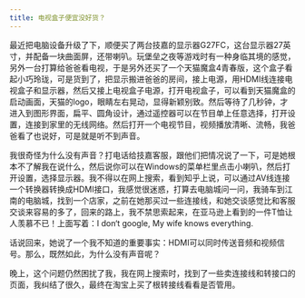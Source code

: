 ```yaml
---
title: 电视盒子便宜没好货？
---
```

最近把电脑设备升级了下，顺便买了两台技嘉的显示器G27FC，这台显示器27英寸，并配备一块曲面屏，还带喇叭。玩堡垒之夜等游戏时有一种身临其境的感觉，另外一台打算给爸爸看电视，于是另外还买了一个天猫魔盒4青春版，这个盒子看起小巧玲珑，可是货到了，把显示搬进爸爸的房间，接上电源，用HDMI线连接电视盒子和显示器，然后又接上电视盒子电源，打开电视盒子，可以看到天猫魔盒的启动画面，天猫的logo，眼睛左右晃动，显得新颖别致。然后等待了几秒钟，才进入到图形界面，扁平、圆角设计，通过遥控器可以在节目单上任意选择，打开设置，连接到家里的无线网络。然后打开一个电视节目，视频播放清晰、流畅，我爸爸看了也说好，可是就是听不到声音。

我很奇怪为什么没有声音？打电话给技嘉客服，跟他们把情况说了一下，可是她根本不了解我在说什么，然后说你可以在Windows的菜单栏里点击小喇叭，然后打开设置，选择显示器。我不得以在网上搜索，看到知乎上说，可以通过AV线连接一个转换器转换成HDMI接口，我感觉很迷惑，打算去电脑城问一问，我骑车到江南的电脑城，找到一个店家，之前在她那买过一些连接线，和她交谈感觉比和客服交谈来容易的多了，回来的路上，我不禁思索起来，在亚马逊上看到的一件T恤让人羡慕不已！上面写着：I don‘t google, My wife knows everything.

话说回来，她说了一个我不知道的重要事实：HDMI可以同时传送音频和视频信号。那么，既然如此，为什么没有声音呢？

晚上，这个问题仍然困扰了我，我在网上搜索时，找到了一些卖连接线和转接口的页面，我纠结了很久，最终在淘宝上买了根转接线看看是否管用。
